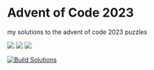 # Advent of Code 2023

my solutions to the advent of code 2023 puzzles

![](https://img.shields.io/badge/day%20📅-7-blue)      ![](https://img.shields.io/badge/stars%20⭐-12-yellow)      ![](https://img.shields.io/badge/days%20completed-6-red)

[![Build Solutions](https://github.com/pns1123/advent_of_code_2023/actions/workflows/build_solution.yml/badge.svg)](https://github.com/pns1123/advent_of_code_2023/actions/workflows/build_solution.yml)
